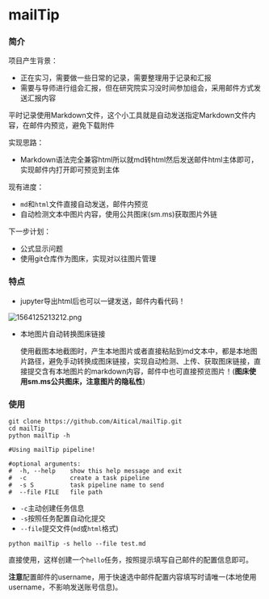 # mailTip
### 简介

项目产生背景：

- 正在实习，需要做一些日常的记录，需要整理用于记录和汇报
- 需要与导师进行组会汇报，但在研究院实习没时间参加组会，采用邮件方式发送汇报内容

平时记录使用Markdown文件，这个小工具就是自动发送指定Markdown文件内容，在邮件内预览，避免下载附件

实现思路：

- Markdown语法完全兼容html所以就md转html然后发送邮件html主体即可，实现邮件内打开即可预览到主体

现有进度：

- `md`和`html`文件直接自动发送，邮件内预览
- 自动检测文本中图片内容，使用公共图床(sm.ms)获取图片外链

下一步计划：

- 公式显示问题
- 使用git仓库作为图床，实现对以往图片管理

### 特点

- jupyter导出html后也可以一键发送，邮件内看代码！

![1564125213212.png](https://i.loli.net/2019/07/26/5d3ab9759faf558435.png)

- 本地图片自动转换图床链接

  使用截图本地截图时，产生本地图片或者直接粘贴到md文本中，都是本地图片路径，避免手动转换成图床链接，实现自动检测、上传、获取图床链接，直接提交含有本地图片的markdown内容，邮件中也可直接预览图片！(**图床使用sm.ms公共图床，注意图片的隐私性**)

### 使用

```shell
git clone https://github.com/Aitical/mailTip.git
cd mailTip
python mailTip -h

#Using mailTip pipeline!

#optional arguments:
#  -h, --help    show this help message and exit
#  -c            create a task pipeline
#  -s S          task pipeline name to send
#  --file FILE   file path
```

- `-c`主动创建任务信息
- `-s`按照任务配置自动化提交
- `--file`提交文件(`md`或`html`格式)

```shell
python mailTip -s hello --file test.md
```

直接使用，这样创建一个`hello`任务，按照提示填写自己邮件的配置信息即可。

**注意**配置邮件的username，用于快速选中邮件配置内容填写时请唯一(本地使用username，不影响发送账号信息)。